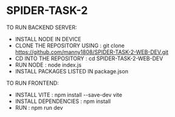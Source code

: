 # SPIDER-TASK-2

TO RUN BACKEND SERVER:
* INSTALL NODE IN DEVICE
* CLONE THE REPOSITORY USING : git clone https://github.com/manny1808/SPIDER-TASK-2-WEB-DEV.git
* CD INTO THE REPOSITORY : cd SPIDER-TASK-2-WEB-DEV
* RUN NODE : node index.js
* INSTALL PACKAGES LISTED IN package.json

TO RUN FRONTEND:
* INSTALL VITE : npm install --save-dev vite
* INSTALL DEPENDENCIES : npm install
* RUN : npm run dev


